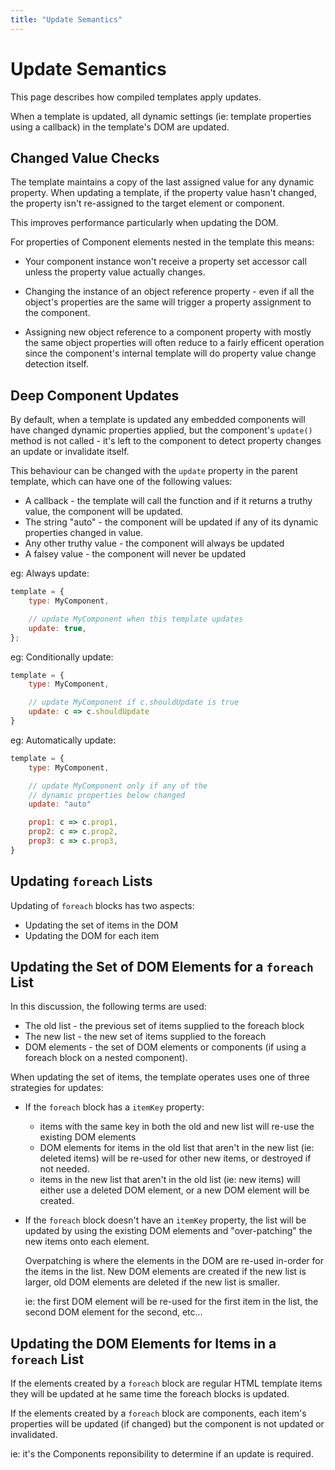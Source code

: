 ```yaml
---
title: "Update Semantics"
---
```

# Update Semantics

This page describes how compiled templates apply updates.

When a template is updated, all dynamic settings (ie: template properties
using a callback) in the template's DOM are updated.  


## Changed Value Checks

The template maintains a copy of the last assigned value for any dynamic
property.  When updating a template, if the property value hasn't changed,
the property isn't re-assigned to the target element or component.

This improves performance particularly when updating the DOM.

For properties of Component elements nested in the template this means:

* Your component instance won't receive a property set accessor call unless 
  the property value actually changes.

* Changing the instance of an object reference property - even if all the 
  object's properties are the same will trigger a property assignment to 
  the component.

* Assigning new object reference to a component property with mostly the
  same object properties will often reduce to a fairly efficent operation
  since the component's internal template will do property value change
  detection itself.



## Deep Component Updates

By default, when a template is updated any embedded components will
have changed dynamic properties applied, but the component's `update()`
method is not called - it's left to the component to detect property
changes an update or invalidate itself.

This behaviour can be changed with the `update` property in the parent
template, which can have one of the following values:

* A callback - the template will call the function and if it returns
  a truthy value, the component will be updated.
* The string "auto" - the component will be updated if any of its 
  dynamic properties changed in value.
* Any other truthy value - the component will always be updated
* A falsey value - the component will never be updated

eg: Always update:

```js
template = {
    type: MyComponent,

    // update MyComponent when this template updates
    update: true,           
};
```

eg: Conditionally update:

```js
template = { 
    type: MyComponent,

    // update MyComponent if c.shouldUpdate is true
    update: c => c.shouldUpdate
}
```

eg: Automatically update:

```js
template = { 
    type: MyComponent,

    // update MyComponent only if any of the 
    // dynamic properties below changed
    update: "auto"

    prop1: c => c.prop1,
    prop2: c => c.prop2,
    prop3: c => c.prop3,
}
```



## Updating `foreach` Lists

Updating of `foreach` blocks has two aspects:

* Updating the set of items in the DOM
* Updating the DOM for each item


## Updating the Set of DOM Elements for a `foreach` List

In this discussion, the following terms are used:

* The old list - the previous set of items supplied to the foreach block
* The new list - the new set of items supplied to the foreach
* DOM elements - the set of DOM elements or components (if using a foreach
    block on a nested component).

When updating the set of items, the template operates uses one of three
strategies for updates:

* If the `foreach` block has a `itemKey` property:

    * items with the same key in both the old and new list will re-use the
        existing DOM elements
    * DOM elements for items in the old list that aren't in the new list (ie: 
        deleted items) will be re-used for other new items, or destroyed 
        if not needed.
    * items in the new list that aren't in the old list (ie: new items) will 
        either use a deleted DOM element, or a new DOM element will be created.

* If the `foreach` block doesn't have an `itemKey` property, the list
    will be updated by using the existing DOM elements and "over-patching"
    the new items onto each element.

    Overpatching is where the elements in the DOM are re-used in-order
    for the items in the list.  New DOM elements are created if the new
    list is larger, old DOM elements are deleted if the new list is smaller.

    ie: the first DOM element will be re-used for the first item in the list,
    the second DOM element for the second, etc...


## Updating the DOM Elements for Items in a `foreach` List

If the elements created by a `foreach` block are regular HTML template items
they will be updated at he same time the foreach blocks is updated.

If the elements created by a `foreach` block are components, each item's
properties will be updated (if changed) but the component is not updated
or invalidated.  

ie: it's the Components reponsibility to determine if an update
is required.

